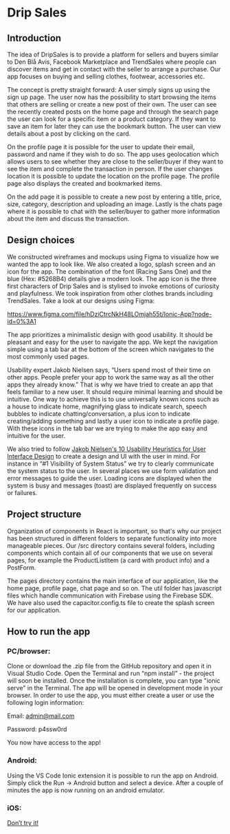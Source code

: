 # Drip Sales

## Introduction

The idea of DripSales is to provide a platform for sellers and buyers similar to Den Blå Avis, Facebook Marketplace and TrendSales where people can discover items and get in contact with the seller to arrange a purchase. Our app focuses on buying and selling clothes, footwear, accessories etc. 

The concept is pretty straight forward: A user simply signs up using the sign up page. The user now has the possibility to start browsing the items that others are selling or create a new post of their own. The user can see the recently created posts on the home page and through the  search page the user can look for a specific item or a product category. If they want to save an item for later they can use the bookmark button. The user can view details about a post by clicking on the card. 

On the profile page it is possible for the user to update their email, password and name if they wish to do so. The app uses geolocation which allows users to see whether they are close to the seller/buyer if they want to see the item and complete the transaction in person. If the user changes location it is possible to update the location on the profile page. The profile page also displays the created and bookmarked items. 

On the add page it is possible to create a new post by entering a title, price, size, category, description and uploading an image. 
Lastly is the chats page where it is possible to chat with the seller/buyer to gather more information about the item and discuss the transaction. 

## Design choices

We constructed wireframes and mockups using Figma to visualize how we wanted the app to look like. We also created a logo, splash screen and an icon for the app. The combination of the font (Racing Sans One) and the blue (Hex: #5268B4) details give a modern look. The app icon is the three first characters of Drip Sales and is stylised to invoke emotions of curiosity and playfulness. We took inspiration from other clothes brands including TrendSales. Take a look at our designs using Figma: 

https://www.figma.com/file/hDziCtrcNkH48LOmjah55t/Ionic-App?node-id=0%3A1

The app prioritizes a minimalistic design with good usability. It should be pleasant and easy for the user to navigate the app. We kept the navigation simple using a tab bar at the bottom of the screen which navigates to the most commonly used pages. 

Usability expert Jakob Nielsen says, “Users spend most of their time on other apps. People prefer your app to work the same way as all the other apps they already know.” That is why we have tried to create an app that feels familiar to a new user. It should require minimal learning and should be intuitive. One way to achieve this is to use universally known icons such as a house to indicate home, magnifying glass to indicate search, speech bubbles to indicate chatting/conversation, a plus icon to indicate creating/adding something and lastly a user icon to indicate a profile page. With these icons in the tab bar we are trying to make the app easy and intuitive for the user.

We also tried to follow [Jakob Nielsen's 10 Usability Heuristics for User Interface Design](https://www.nngroup.com/articles/ten-usability-heuristics/) to create a design and UI with the user in mind. For instance in “#1 Visibility of System Status” we try to clearly communicate the system status to the user. In several places we use form validation and error messages to guide the user. Loading icons are displayed when the system is busy and messages (toast) are displayed frequently on success or failures. 


## Project structure

Organization of components in React is important, so that's why our project has been structured in different folders to separate functionality into more manageable pieces. Our /src directory contains several folders, including components which contain all of our components that we use on several pages, for example the ProductListItem (a card with product info) and a PostForm.

The pages directory contains the main interface of our application, like the home page, profile page, chat page and so on. 
The util folder has javascript files which handle communication with Firebase using the Firebase SDK.
We have also used the capacitor.config.ts file to create the splash screen for our application.

## How to run the app

### PC/browser: 
Clone or download the .zip file from the GitHub repository and open it in Visual Studio Code. Open the Terminal and run “npm install” - the project will soon be installed. Once the installation is complete, you can type "ionic serve" in the Terminal. The app will be opened in development mode in your browser. In order to use the app, you must either create a user or use the following login information: 

Email: admin@mail.com


Password: p4ssw0rd

You now have access to the app!

### Android: 

Using the VS Code Ionic extension it is possible to run the app on Android. Simply click the Run -> Android button and select a device. After a couple of minutes the app is now running on an android emulator. 

### iOS: 

[Don’t try it!](https://www.youtube.com/watch?v=11pj3dHz-Ao) 
